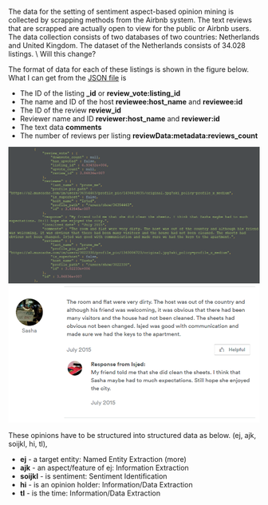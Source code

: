 The data for the setting of sentiment aspect-based opinion mining is collected by scrapping methods from the Airbnb system. The text reviews that are scrapped are actually open to view for the public or Airbnb users. The data collection consists of two databases of two countries: Netherlands and United Kingdom. The dataset of the Netherlands consists of 34.028 listings. \\ Will this change?

The format of data for each of these listings is shown in the figure below. What I can get from the [JSON file](https://gist.github.com/AntigoniKourou/c28b087e0267f72f7163) is 
* The ID of the listing    **_id** or **review_vote:listing_id**
* The name and ID of the host    **reviewee:host_name** and **reviewee:id**
* The ID of the review    **review_id**
* Reviewer name and ID    **reviewer:host_name** and **reviewer:id**
* The text data    **comments**
* The number of reviews per listing **reviewData:metadata:reviews_count**

![](https://github.com/AntigoniKourou/Thesis/blob/master/logos/review_data_example.png)
![width=3cm]( https://github.com/AntigoniKourou/Thesis/blob/master/logos/actual_review.png)

These opinions have to be structured into structured data as below. 
(ej, ajk, soijkl, hi, tl),
* **ej** - a target entity: Named Entity Extraction (more)
* **ajk** - an aspect/feature of ej: Information Extraction
* **soijkl** - is sentiment: Sentiment Identification
* **hi** - is an opinion holder: Information/Data Extraction
* **tl** - is the time: Information/Data Extraction